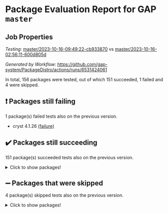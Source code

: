 # Package Evaluation Report for GAP `master`

## Job Properties

*Testing:* [master/2023-10-16-09:49:22-cb933870](https://github.com/gap-system/PackageDistro/blob/data/reports/master/2023-10-16-09:49:22-cb933870) vs [master/2023-10-16-02:56:11-600d805d](https://github.com/gap-system/PackageDistro/blob/data/reports/master/2023-10-16-02:56:11-600d805d)

*Generated by Workflow:* https://github.com/gap-system/PackageDistro/actions/runs/6531424061

In total, 156 packages were tested, out of which 151 succeeded, 1 failed and 4 were skipped.

## :exclamation: Packages still failing

1 package(s) failed tests also on the previous version.
- cryst 4.1.26 [(failure)](https://github.com/gap-system/PackageDistro/actions/runs/6531424061/job/17733412307)

## :heavy_check_mark: Packages still succeeding

151 package(s) succeeded tests also on the previous version.
<details><summary>Click to show packages!</summary>

- 4ti2interface 2023.02-04 [(success)](https://github.com/gap-system/PackageDistro/actions/runs/6531424061/job/17733400017)
- ace 5.6.2 [(success)](https://github.com/gap-system/PackageDistro/actions/runs/6531424061/job/17733400354)
- aclib 1.3.2 [(success)](https://github.com/gap-system/PackageDistro/actions/runs/6531424061/job/17733400624)
- agt 0.3.1 [(success)](https://github.com/gap-system/PackageDistro/actions/runs/6531424061/job/17733400907)
- alnuth 3.2.1 [(success)](https://github.com/gap-system/PackageDistro/actions/runs/6531424061/job/17733401393)
- anupq 3.3.0 [(success)](https://github.com/gap-system/PackageDistro/actions/runs/6531424061/job/17733401768)
- atlasrep 2.1.7 [(success)](https://github.com/gap-system/PackageDistro/actions/runs/6531424061/job/17733402095)
- autodoc 2023.06.19 [(success)](https://github.com/gap-system/PackageDistro/actions/runs/6531424061/job/17733402393)
- automata 1.15 [(success)](https://github.com/gap-system/PackageDistro/actions/runs/6531424061/job/17733405469)
- automgrp 1.3.2 [(success)](https://github.com/gap-system/PackageDistro/actions/runs/6531424061/job/17733406047)
- autpgrp 1.11 [(success)](https://github.com/gap-system/PackageDistro/actions/runs/6531424061/job/17733406510)
- cap 2023.10-06 [(success)](https://github.com/gap-system/PackageDistro/actions/runs/6531424061/job/17733407569)
- caratinterface 2.3.5 [(success)](https://github.com/gap-system/PackageDistro/actions/runs/6531424061/job/17733408369)
- cddinterface 2022.11.01 [(success)](https://github.com/gap-system/PackageDistro/actions/runs/6531424061/job/17733409893)
- circle 1.6.6 [(success)](https://github.com/gap-system/PackageDistro/actions/runs/6531424061/job/17733410175)
- classicpres 1.22 [(success)](https://github.com/gap-system/PackageDistro/actions/runs/6531424061/job/17733410462)
- cohomolo 1.6.11 [(success)](https://github.com/gap-system/PackageDistro/actions/runs/6531424061/job/17733410739)
- congruence 1.2.5 [(success)](https://github.com/gap-system/PackageDistro/actions/runs/6531424061/job/17733410994)
- corelg 1.56 [(success)](https://github.com/gap-system/PackageDistro/actions/runs/6531424061/job/17733411238)
- crime 1.6 [(success)](https://github.com/gap-system/PackageDistro/actions/runs/6531424061/job/17733411499)
- crisp 1.4.6 [(success)](https://github.com/gap-system/PackageDistro/actions/runs/6531424061/job/17733411751)
- crypting 0.10.4 [(success)](https://github.com/gap-system/PackageDistro/actions/runs/6531424061/job/17733412006)
- crystcat 1.1.10 [(success)](https://github.com/gap-system/PackageDistro/actions/runs/6531424061/job/17733412570)
- ctbllib 1.3.6 [(success)](https://github.com/gap-system/PackageDistro/actions/runs/6531424061/job/17733412809)
- cubefree 1.19 [(success)](https://github.com/gap-system/PackageDistro/actions/runs/6531424061/job/17733413080)
- curlinterface 2.3.2 [(success)](https://github.com/gap-system/PackageDistro/actions/runs/6531424061/job/17733413329)
- cvec 2.8.1 [(success)](https://github.com/gap-system/PackageDistro/actions/runs/6531424061/job/17733413602)
- datastructures 0.3.0 [(success)](https://github.com/gap-system/PackageDistro/actions/runs/6531424061/job/17733413846)
- deepthought 1.0.6 [(success)](https://github.com/gap-system/PackageDistro/actions/runs/6531424061/job/17733414126)
- design 1.8 [(success)](https://github.com/gap-system/PackageDistro/actions/runs/6531424061/job/17733414439)
- difsets 2.3.1 [(success)](https://github.com/gap-system/PackageDistro/actions/runs/6531424061/job/17733414747)
- digraphs 1.6.3 [(success)](https://github.com/gap-system/PackageDistro/actions/runs/6531424061/job/17733415059)
- edim 1.3.7 [(success)](https://github.com/gap-system/PackageDistro/actions/runs/6531424061/job/17733415300)
- example 4.3.4 [(success)](https://github.com/gap-system/PackageDistro/actions/runs/6531424061/job/17733415598)
- examplesforhomalg 2023.10-01 [(success)](https://github.com/gap-system/PackageDistro/actions/runs/6531424061/job/17733415892)
- factint 1.6.3 [(success)](https://github.com/gap-system/PackageDistro/actions/runs/6531424061/job/17733416194)
- ferret 1.0.9 [(success)](https://github.com/gap-system/PackageDistro/actions/runs/6531424061/job/17733416553)
- fga 1.5.0 [(success)](https://github.com/gap-system/PackageDistro/actions/runs/6531424061/job/17733416857)
- fining 1.5.6 [(success)](https://github.com/gap-system/PackageDistro/actions/runs/6531424061/job/17733417202)
- float 1.0.3 [(success)](https://github.com/gap-system/PackageDistro/actions/runs/6531424061/job/17733417477)
- format 1.4.3 [(success)](https://github.com/gap-system/PackageDistro/actions/runs/6531424061/job/17733417748)
- forms 1.2.9 [(success)](https://github.com/gap-system/PackageDistro/actions/runs/6531424061/job/17733418121)
- fplsa 1.2.6 [(success)](https://github.com/gap-system/PackageDistro/actions/runs/6531424061/job/17733418431)
- fr 2.4.12 [(success)](https://github.com/gap-system/PackageDistro/actions/runs/6531424061/job/17733418784)
- francy 2.0.3 [(success)](https://github.com/gap-system/PackageDistro/actions/runs/6531424061/job/17733419087)
- fwtree 1.3 [(success)](https://github.com/gap-system/PackageDistro/actions/runs/6531424061/job/17733419410)
- gapdoc 1.6.6 [(success)](https://github.com/gap-system/PackageDistro/actions/runs/6531424061/job/17733419730)
- gauss 2023.02-04 [(success)](https://github.com/gap-system/PackageDistro/actions/runs/6531424061/job/17733420070)
- gaussforhomalg 2023.10-01 [(success)](https://github.com/gap-system/PackageDistro/actions/runs/6531424061/job/17733420452)
- gbnp 1.0.5 [(success)](https://github.com/gap-system/PackageDistro/actions/runs/6531424061/job/17733420808)
- generalizedmorphismsforcap 2023.08-02 [(success)](https://github.com/gap-system/PackageDistro/actions/runs/6531424061/job/17733421137)
- genss 1.6.8 [(success)](https://github.com/gap-system/PackageDistro/actions/runs/6531424061/job/17733421513)
- gradedmodules 2023.09-01 [(success)](https://github.com/gap-system/PackageDistro/actions/runs/6531424061/job/17733421820)
- gradedringforhomalg 2023.08-01 [(success)](https://github.com/gap-system/PackageDistro/actions/runs/6531424061/job/17733422120)
- grape 4.9.0 [(success)](https://github.com/gap-system/PackageDistro/actions/runs/6531424061/job/17733422386)
- groupoids 1.73 [(success)](https://github.com/gap-system/PackageDistro/actions/runs/6531424061/job/17733422686)
- grpconst 2.6.4 [(success)](https://github.com/gap-system/PackageDistro/actions/runs/6531424061/job/17733423189)
- guarana 0.96.3 [(success)](https://github.com/gap-system/PackageDistro/actions/runs/6531424061/job/17733423469)
- guava 3.18 [(success)](https://github.com/gap-system/PackageDistro/actions/runs/6531424061/job/17733423742)
- hap 1.60 [(success)](https://github.com/gap-system/PackageDistro/actions/runs/6531424061/job/17733424082)
- hapcryst 0.1.15 [(success)](https://github.com/gap-system/PackageDistro/actions/runs/6531424061/job/17733424418)
- hecke 1.5.3 [(success)](https://github.com/gap-system/PackageDistro/actions/runs/6531424061/job/17733424824)
- help 3.5 [(success)](https://github.com/gap-system/PackageDistro/actions/runs/6531424061/job/17733425146)
- homalg 2023.10-01 [(success)](https://github.com/gap-system/PackageDistro/actions/runs/6531424061/job/17733425424)
- homalgtocas 2023.08-01 [(success)](https://github.com/gap-system/PackageDistro/actions/runs/6531424061/job/17733425768)
- idrel 2.45 [(success)](https://github.com/gap-system/PackageDistro/actions/runs/6531424061/job/17733426106)
- images 1.3.1 [(success)](https://github.com/gap-system/PackageDistro/actions/runs/6531424061/job/17733426401)
- intpic 0.3.0 [(success)](https://github.com/gap-system/PackageDistro/actions/runs/6531424061/job/17733426704)
- io 4.8.1 [(success)](https://github.com/gap-system/PackageDistro/actions/runs/6531424061/job/17733426987)
- io_forhomalg 2023.02-04 [(success)](https://github.com/gap-system/PackageDistro/actions/runs/6531424061/job/17733427326)
- irredsol 1.4.4 [(success)](https://github.com/gap-system/PackageDistro/actions/runs/6531424061/job/17733427648)
- json 2.1.1 [(success)](https://github.com/gap-system/PackageDistro/actions/runs/6531424061/job/17733427996)
- jupyterkernel 1.5.0 [(success)](https://github.com/gap-system/PackageDistro/actions/runs/6531424061/job/17733428313)
- jupyterviz 1.5.6 [(success)](https://github.com/gap-system/PackageDistro/actions/runs/6531424061/job/17733428592)
- kan 1.36 [(success)](https://github.com/gap-system/PackageDistro/actions/runs/6531424061/job/17733428918)
- kbmag 1.5.11 [(success)](https://github.com/gap-system/PackageDistro/actions/runs/6531424061/job/17733429255)
- laguna 3.9.6 [(success)](https://github.com/gap-system/PackageDistro/actions/runs/6531424061/job/17733429622)
- liealgdb 2.2.1 [(success)](https://github.com/gap-system/PackageDistro/actions/runs/6531424061/job/17733429994)
- liepring 2.8 [(success)](https://github.com/gap-system/PackageDistro/actions/runs/6531424061/job/17733430352)
- liering 2.4.2 [(success)](https://github.com/gap-system/PackageDistro/actions/runs/6531424061/job/17733430730)
- linearalgebraforcap 2023.10-03 [(success)](https://github.com/gap-system/PackageDistro/actions/runs/6531424061/job/17733431169)
- localizeringforhomalg 2023.10-01 [(success)](https://github.com/gap-system/PackageDistro/actions/runs/6531424061/job/17733431447)
- loops 3.4.3 [(success)](https://github.com/gap-system/PackageDistro/actions/runs/6531424061/job/17733431746)
- lpres 1.0.3 [(success)](https://github.com/gap-system/PackageDistro/actions/runs/6531424061/job/17733432073)
- majoranaalgebras 1.5.1 [(success)](https://github.com/gap-system/PackageDistro/actions/runs/6531424061/job/17733432398)
- mapclass 1.4.6 [(success)](https://github.com/gap-system/PackageDistro/actions/runs/6531424061/job/17733432715)
- matgrp 0.70 [(success)](https://github.com/gap-system/PackageDistro/actions/runs/6531424061/job/17733432983)
- matricesforhomalg 2023.10-01 [(success)](https://github.com/gap-system/PackageDistro/actions/runs/6531424061/job/17733433245)
- modisom 2.5.4 [(success)](https://github.com/gap-system/PackageDistro/actions/runs/6531424061/job/17733433539)
- modulepresentationsforcap 2023.10-01 [(success)](https://github.com/gap-system/PackageDistro/actions/runs/6531424061/job/17733433825)
- modules 2023.10-01 [(success)](https://github.com/gap-system/PackageDistro/actions/runs/6531424061/job/17733434079)
- monoidalcategories 2023.08-11 [(success)](https://github.com/gap-system/PackageDistro/actions/runs/6531424061/job/17733434493)
- nconvex 2022.09-01 [(success)](https://github.com/gap-system/PackageDistro/actions/runs/6531424061/job/17733434795)
- nilmat 1.4.2 [(success)](https://github.com/gap-system/PackageDistro/actions/runs/6531424061/job/17733435087)
- nock 1.5 [(success)](https://github.com/gap-system/PackageDistro/actions/runs/6531424061/job/17733435392)
- normalizinterface 1.3.6 [(success)](https://github.com/gap-system/PackageDistro/actions/runs/6531424061/job/17733435665)
- nq 2.5.10 [(success)](https://github.com/gap-system/PackageDistro/actions/runs/6531424061/job/17733435999)
- numericalsgps 1.3.1 [(success)](https://github.com/gap-system/PackageDistro/actions/runs/6531424061/job/17733436297)
- openmath 11.5.3 [(success)](https://github.com/gap-system/PackageDistro/actions/runs/6531424061/job/17733436577)
- orb 4.9.0 [(success)](https://github.com/gap-system/PackageDistro/actions/runs/6531424061/job/17733436894)
- packagemanager 1.4.1 [(success)](https://github.com/gap-system/PackageDistro/actions/runs/6531424061/job/17733437164)
- patternclass 2.4.3 [(success)](https://github.com/gap-system/PackageDistro/actions/runs/6531424061/job/17733437447)
- permut 2.0.4 [(success)](https://github.com/gap-system/PackageDistro/actions/runs/6531424061/job/17733437718)
- polenta 1.3.10 [(success)](https://github.com/gap-system/PackageDistro/actions/runs/6531424061/job/17733437999)
- polymaking 0.8.7 [(success)](https://github.com/gap-system/PackageDistro/actions/runs/6531424061/job/17733438288)
- primgrp 3.4.4 [(success)](https://github.com/gap-system/PackageDistro/actions/runs/6531424061/job/17733438624)
- profiling 2.5.4 [(success)](https://github.com/gap-system/PackageDistro/actions/runs/6531424061/job/17733438904)
- qpa 1.34 [(success)](https://github.com/gap-system/PackageDistro/actions/runs/6531424061/job/17733439204)
- quagroup 1.8.3 [(success)](https://github.com/gap-system/PackageDistro/actions/runs/6531424061/job/17733439498)
- radiroot 2.9 [(success)](https://github.com/gap-system/PackageDistro/actions/runs/6531424061/job/17733439759)
- rcwa 4.7.1 [(success)](https://github.com/gap-system/PackageDistro/actions/runs/6531424061/job/17733440082)
- rds 1.8 [(success)](https://github.com/gap-system/PackageDistro/actions/runs/6531424061/job/17733440399)
- recog 1.4.2 [(success)](https://github.com/gap-system/PackageDistro/actions/runs/6531424061/job/17733441274)
- repndecomp 1.3.0 [(success)](https://github.com/gap-system/PackageDistro/actions/runs/6531424061/job/17733441571)
- repsn 3.1.1 [(success)](https://github.com/gap-system/PackageDistro/actions/runs/6531424061/job/17733441847)
- resclasses 4.7.3 [(success)](https://github.com/gap-system/PackageDistro/actions/runs/6531424061/job/17733442195)
- ringsforhomalg 2023.09-01 [(success)](https://github.com/gap-system/PackageDistro/actions/runs/6531424061/job/17733442500)
- sco 2023.08-01 [(success)](https://github.com/gap-system/PackageDistro/actions/runs/6531424061/job/17733442771)
- scscp 2.4.1 [(success)](https://github.com/gap-system/PackageDistro/actions/runs/6531424061/job/17733443065)
- semigroups 5.3.2 [(success)](https://github.com/gap-system/PackageDistro/actions/runs/6531424061/job/17733443376)
- sglppow 2.3 [(success)](https://github.com/gap-system/PackageDistro/actions/runs/6531424061/job/17733443671)
- sgpviz 0.999.5 [(success)](https://github.com/gap-system/PackageDistro/actions/runs/6531424061/job/17733443955)
- simpcomp 2.1.14 [(success)](https://github.com/gap-system/PackageDistro/actions/runs/6531424061/job/17733444241)
- singular 2023.02.09 [(success)](https://github.com/gap-system/PackageDistro/actions/runs/6531424061/job/17733444544)
- sl2reps 1.1 [(success)](https://github.com/gap-system/PackageDistro/actions/runs/6531424061/job/17733444868)
- sla 1.5.3 [(success)](https://github.com/gap-system/PackageDistro/actions/runs/6531424061/job/17733445204)
- smallgrp 1.5.3 [(success)](https://github.com/gap-system/PackageDistro/actions/runs/6531424061/job/17733445523)
- smallsemi 0.6.13 [(success)](https://github.com/gap-system/PackageDistro/actions/runs/6531424061/job/17733445779)
- sonata 2.9.6 [(success)](https://github.com/gap-system/PackageDistro/actions/runs/6531424061/job/17733446089)
- sophus 1.27 [(success)](https://github.com/gap-system/PackageDistro/actions/runs/6531424061/job/17733446382)
- sotgrps 1.2 [(success)](https://github.com/gap-system/PackageDistro/actions/runs/6531424061/job/17733446740)
- spinsym 1.5.2 [(success)](https://github.com/gap-system/PackageDistro/actions/runs/6531424061/job/17733446990)
- standardff 1.0 [(success)](https://github.com/gap-system/PackageDistro/actions/runs/6531424061/job/17733447277)
- symbcompcc 1.3.2 [(success)](https://github.com/gap-system/PackageDistro/actions/runs/6531424061/job/17733447584)
- thelma 1.3 [(success)](https://github.com/gap-system/PackageDistro/actions/runs/6531424061/job/17733447831)
- tomlib 1.2.9 [(success)](https://github.com/gap-system/PackageDistro/actions/runs/6531424061/job/17733448129)
- toolsforhomalg 2023.10-01 [(success)](https://github.com/gap-system/PackageDistro/actions/runs/6531424061/job/17733448441)
- toric 1.9.5 [(success)](https://github.com/gap-system/PackageDistro/actions/runs/6531424061/job/17733448780)
- toricvarieties 2022.07.13 [(success)](https://github.com/gap-system/PackageDistro/actions/runs/6531424061/job/17733449098)
- transgrp 3.6.4 [(success)](https://github.com/gap-system/PackageDistro/actions/runs/6531424061/job/17733449393)
- ugaly 4.1.3 [(success)](https://github.com/gap-system/PackageDistro/actions/runs/6531424061/job/17733449668)
- unipot 1.5 [(success)](https://github.com/gap-system/PackageDistro/actions/runs/6531424061/job/17733449967)
- unitlib 4.2.0 [(success)](https://github.com/gap-system/PackageDistro/actions/runs/6531424061/job/17733450313)
- utils 0.84 [(success)](https://github.com/gap-system/PackageDistro/actions/runs/6531424061/job/17733450631)
- uuid 0.7 [(success)](https://github.com/gap-system/PackageDistro/actions/runs/6531424061/job/17733450883)
- walrus 0.9991 [(success)](https://github.com/gap-system/PackageDistro/actions/runs/6531424061/job/17733451170)
- wedderga 4.10.4 [(success)](https://github.com/gap-system/PackageDistro/actions/runs/6531424061/job/17733451462)
- xmod 2.91 [(success)](https://github.com/gap-system/PackageDistro/actions/runs/6531424061/job/17733451826)
- xmodalg 1.23 [(success)](https://github.com/gap-system/PackageDistro/actions/runs/6531424061/job/17733452160)
- yangbaxter 0.10.3 [(success)](https://github.com/gap-system/PackageDistro/actions/runs/6531424061/job/17733452492)
- zeromqinterface 0.14 [(success)](https://github.com/gap-system/PackageDistro/actions/runs/6531424061/job/17733452833)
</details>

## :heavy_minus_sign: Packages that were skipped

4 package(s) skipped tests also on the previous version.
<details><summary>Click to show packages!</summary>

- browse 1.8.21 [(skipped)](https://github.com/gap-system/PackageDistro/actions/runs/6531424061/job/17732632740)
- itc 1.5.1 [(skipped)](https://github.com/gap-system/PackageDistro/actions/runs/6531424061/job/17732632740)
- polycyclic 2.16 [(skipped)](https://github.com/gap-system/PackageDistro/actions/runs/6531424061/job/17732632740)
- xgap 4.31 [(skipped)](https://github.com/gap-system/PackageDistro/actions/runs/6531424061/job/17732632740)
</details>

